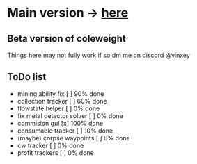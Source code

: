 # Main version -> [here](https://github.com/Vinxey/coleweight/tree/mainV)
## Beta version of coleweight
Things here may not fully work if so dm me on discord @vinxey
## ToDo list
- mining ability fix [ ] 90% done
- collection tracker [ ] 60% done
- flowstate helper [ ] 0% done
- fix metal detector solver [ ] 0% done
- commision gui [x] 100% done
- consumable tracker [ ] 10% done
- (maybe) corpse waypoints [ ] 0% done
- cw tracker [ ] 0% done
- profit trackers [ ] 0% done
